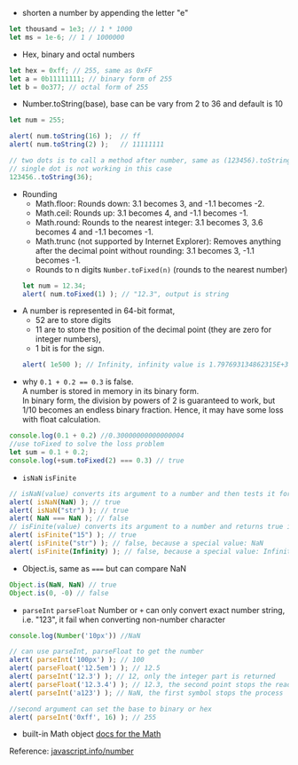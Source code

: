 * shorten a number by appending the letter "e"
```js
let thousand = 1e3; // 1 * 1000
let ms = 1e-6; // 1 / 1000000 
```
* Hex, binary and octal numbers
```js
let hex = 0xff; // 255, same as 0xFF
let a = 0b11111111; // binary form of 255
let b = 0o377; // octal form of 255
```
* Number.toString(base), base can be vary from 2 to 36 and default is 10
```js
let num = 255;

alert( num.toString(16) );  // ff
alert( num.toString(2) );   // 11111111

// two dots is to call a method after number, same as (123456).toString(36)
// single dot is not working in this case
123456..toString(36); 
```
* Rounding
  * Math.floor: Rounds down: 3.1 becomes 3, and -1.1 becomes -2.  
  * Math.ceil: Rounds up: 3.1 becomes 4, and -1.1 becomes -1.  
  * Math.round: Rounds to the nearest integer: 3.1 becomes 3, 3.6 becomes 4 and -1.1 becomes -1.   
  * Math.trunc (not supported by Internet Explorer): Removes anything after the decimal point without rounding: 3.1 becomes 3, -1.1 becomes -1.  
  * Rounds to n digits `Number.toFixed(n)` (rounds to the nearest number)
  ```js
  let num = 12.34;
  alert( num.toFixed(1) ); // "12.3", output is string
  ```
* A number is represented in 64-bit format, 
   * 52 are to store digits
   * 11 are to store the position of the decimal point (they are zero for integer numbers), 
   * 1 bit is for the sign.
    ```js
    alert( 1e500 ); // Infinity, infinity value is 1.797693134862315E+308
    ```
* why `0.1 + 0.2 == 0.3` is false.  
A number is stored in memory in its binary form.   
In binary form, the division by powers of 2 is guaranteed to work, but 1/10 becomes an endless binary fraction.
Hence, it may have some loss with float calculation.
```js
console.log(0.1 + 0.2) //0.30000000000000004
//use toFixed to solve the loss problem
let sum = 0.1 + 0.2;
console.log(+sum.toFixed(2) === 0.3) // true
```
* `isNaN` `isFinite`
```js
// isNaN(value) converts its argument to a number and then tests it for being NaN
alert( isNaN(NaN) ); // true
alert( isNaN("str") ); // true
alert( NaN === NaN ); // false
// isFinite(value) converts its argument to a number and returns true if it’s a regular number, not NaN/Infinity/-Infinity
alert( isFinite("15") ); // true
alert( isFinite("str") ); // false, because a special value: NaN
alert( isFinite(Infinity) ); // false, because a special value: Infinity
```
* Object.is, same as `===` but can compare NaN
```js
Object.is(NaN, NaN) // true
Object.is(0, -0) // false
```
* `parseInt` `parseFloat`
Number or `+` can only convert exact number string, i.e. "123", it fail when converting non-number character 
```js
console.log(Number('10px')) //NaN

// can use parseInt, parseFloat to get the number
alert( parseInt('100px') ); // 100
alert( parseFloat('12.5em') ); // 12.5
alert( parseInt('12.3') ); // 12, only the integer part is returned
alert( parseFloat('12.3.4') ); // 12.3, the second point stops the reading
alert( parseInt('a123') ); // NaN, the first symbol stops the process

//second argument can set the base to binary or hex
alert( parseInt('0xff', 16) ); // 255
```
* built-in Math object [docs for the Math](https://developer.mozilla.org/en-US/docs/Web/JavaScript/Reference/Global_Objects/Math)

Reference: [javascript.info/number](https://javascript.info/number)
    
